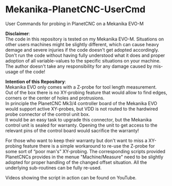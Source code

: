 # Mekanika-PlanetCNC-UserCmd
User Commands for probing in PlanetCNC on a Mekanika EVO-M

**Disclaimer**: \
The code in this repository is tested on my Mekanika EVO-M. Situations on other users machines might be slightly different, which can cause heavy demage and severe injuries if the code doesn't get adopted accordingly. Don't run the code without having fully understood what it does and proper adoption of all variable-values to the specific situations on your machine. The author doesn't take any responsibility for any damage caused by mis-usage of the code!

**Intention of this Repository**:\
Mekanika EVO only comes with a Z-probe for tool length measurement. \
Out of the box there is no XY-probing feature that would allow to find edges, corners or the center of holes and protrusions.\
In principle the PlanetCNC Mk3/4 controller board of the Mekanika EVO would support active XY-probes, but VDD is not routed to the hardwired probe connector of the control unit box.\
It would be an easy task to upgrade this connector, but the Mekanika control unit  is sealed for warranty.
Opening the unit to get access to the relevant pins of the control board would sacrifice the warranty! <br />

For those who want to keep their warranty but don't want to miss a XY-probing feature there is a simple workaround to re-use the Z-probe for some sort of “poor man's” XY-probing. 
The corresponding scripts provided PlanetCNCs provides in the menue "Machine/Measure" need to be slightly adopted for proper handling of the changed offset situation. All the underlying sub-routines can be fully re-used.



Videos showing the script in action can be found on YouTube.
